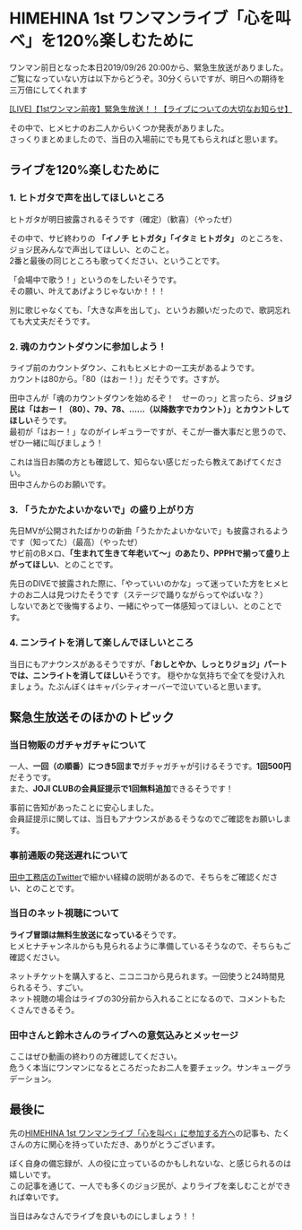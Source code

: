 # HIMEHINA 1st ワンマンライブ「心を叫べ」を120%楽しむために

ワンマン前日となった本日2019/09/26 20:00から、緊急生放送がありました。  
ご覧になっていない方は以下からどうぞ。30分くらいですが、明日への期待を三万倍にしてくれます

[[LIVE]【1stワンマン前夜】緊急生放送！！【ライブについての大切なお知らせ】](https://www.youtube.com/watch?v=oGgBEAILtRo&feature=youtu.be)

その中で、ヒメヒナのお二人からいくつか発表がありました。  
さっくりまとめましたので、当日の入場前にでも見てもらえればと思います。

## ライブを120%楽しむために

### 1. ヒトガタで声を出してほしいところ

ヒトガタが明日披露されるそうです（確定）（歓喜）（やったぜ） 

その中で、サビ終わりの **「イノチ ヒトガタ」「イタミ ヒトガタ」** のところを、ジョジ民みんなで声出してほしい、とのこと。  
2番と最後の同じところも歌ってください、ということです。  

「会場中で歌う！」というのをしたいそうです。  
その願い、叶えてあげようじゃないか！！！

別に歌じゃなくても、「大きな声を出して」、というお願いだったので、歌詞忘れても大丈夫だそうです。  

### 2. 魂のカウントダウンに参加しよう！

ライブ前のカウントダウン、これもヒメヒナの一工夫があるようです。  
カウントは80から。「80（はおー！）」だそうです。さすが。

田中さんが「魂のカウントダウンを始めるぞ！　せーのっ」と言ったら、**ジョジ民は「はおー！（80）、79、78、……（以降数字でカウント）」とカウントしてほしい**そうです。  
最初が「はおー！」なのがイレギュラーですが、そこが一番大事だと思うので、ぜひ一緒に叫びましょう！

これは当日お隣の方とも確認して、知らない感じだったら教えてあげてください。  
田中さんからのお願いです。

### 3. 「うたかたよいかないで」の盛り上がり方

先日MVが公開されたばかりの新曲「うたかたよいかないで」も披露されるようです（知ってた）（最高）（やったぜ）  
サビ前のBメロ、**「生まれて生きて年老いて～」のあたり、PPPHで揃って盛り上がってほしい**、とのことです。  

先日のDIVEで披露された際に、「やっていいのかな」って迷っていた方をヒメヒナのお二人は見つけたそうです（ステージで踊りながらってやばいな？）  
しないであとで後悔するより、一緒にやって一体感知ってほしい、とのことです。

### 4. ニンライトを消して楽しんでほしいところ

当日にもアナウンスがあるそうですが、**「おしとやか、しっとりジョジ」パートでは、ニンライトを消してほしい**そうです。
穏やかな気持ちで全てを受け入れましょう。たぶんぼくはキャパシティオーバーで泣いていると思います。

## 緊急生放送そのほかのトピック

### 当日物販のガチャガチャについて

一人、**一回（の順番）につき5回まで**ガチャガチャが引けるそうです。**1回500円**だそうです。  
また、**JOJI CLUBの会員証提示で1回無料追加**できるそうです！

事前に告知があったことに安心しました。  
会員証提示に関しては、当日もアナウンスがあるそうなのでご確認をお願いします。

### 事前通販の発送遅れについて

[田中工務店のTwitter](https://twitter.com/tanakakoumuten)で細かい経緯の説明があるので、そちらをご確認ください、とのことです。

### 当日のネット視聴について

**ライブ冒頭は無料生放送になっている**そうです。  
ヒメヒナチャンネルからも見られるように準備しているそうなので、そちらもご確認ください。  

ネットチケットを購入すると、ニコニコから見られます。一回使うと24時間見られるそう、すごい。  
ネット視聴の場合はライブの30分前から入れることになるので、コメントもたくさんできるそう。

### 田中さんと鈴木さんのライブへの意気込みとメッセージ

ここはぜひ動画の終わりの方確認してください。  
危うく本当にワンマンになるところだったお二人を要チェック。サンキューグラデーション。

## 最後に

先の[HIMEHINA 1st ワンマンライブ「心を叫べ」に参加する方へ](https://touki-1513.github.io/jojiyomi/advice.html)の記事も、たくさんの方に関心を持っていただき、ありがとうございます。

ぼく自身の備忘録が、人の役に立っているのかもしれないな、と感じられるのは嬉しいです。  
この記事を通じて、一人でも多くのジョジ民が、よりライブを楽しむことができれば幸いです。

当日はみなさんでライブを良いものにしましょう！！
